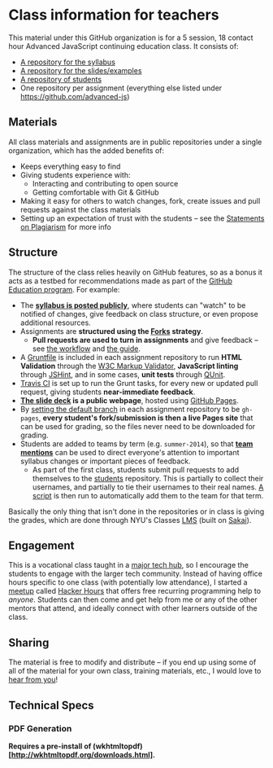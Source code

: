 # Class information for teachers

This material under this GitHub organization is for a 5 session, 18 contact hour Advanced JavaScript continuing education class.  It consists of:

* [A repository for the syllabus](README.md)
* [A repository for the slides/examples](https://github.com/advanced-js/deck)
* [A repository of students](https://github.com/advanced-js/students)
* One repository per assignment (everything else listed under https://github.com/advanced-js)

## Materials

All class materials and assignments are in public repositories under a single organization, which has the added benefits of:

* Keeps everything easy to find
* Giving students experience with:
    * Interacting and contributing to open source
    * Getting comfortable with Git & GitHub
* Making it easy for others to watch changes, fork, create issues and pull requests against the class materials
* Setting up an expectation of trust with the students – see the [Statements on Plagiarism](https://github.com/advanced-js/syllabus#instructor) for more info

## Structure

The structure of the class relies heavily on GitHub features, so as a bonus it acts as a testbed for recommendations made as part of the [GitHub Education program](https://education.github.com).  For example:

* The [**syllabus is posted publicly**](https://education.github.com/guide#3-post-your-syllabus), where students can "watch" to be notified of changes, give feedback on class structure, or even propose additional resources.
* Assignments are **structured using the [Forks](https://education.github.com/guide/forks) strategy**.
    * **Pull requests are used to turn in assignments** and give feedback – see [the workflow](README.md#workflow) and [the guide](https://education.github.com/guide/forks#3-completing-assignments).
* A [Gruntfile](http://gruntjs.com) is included in each assignment repository to run **HTML Validation** through the [W3C Markup Validator](http://validator.w3.org/source/), **JavaScript linting** through [JSHint](http://www.jshint.com/about/), and in some cases, **unit tests** through [QUnit](http://qunitjs.com/).
* [Travis CI](http://docs.travis-ci.com) is set up to run the Grunt tasks, for every new or updated pull request, giving students **near-immediate feedback**.
* **[The slide deck](http://advanced-js.github.io/deck/) is a public webpage**, hosted using [GitHub Pages](https://pages.github.com).
* By [setting the default branch](https://help.github.com/articles/setting-the-default-branch) in each assignment repository to be `gh-pages`, **every student's fork/submission is then a live Pages site** that can be used for grading, so the files never need to be downloaded for grading.
* Students are added to teams by term (e.g. `summer-2014`), so that **[team mentions](https://github.com/blog/1121-introducing-team-mentions)** can be used to direct everyone's attention to important syllabus changes or important pieces of feedback.
    * As part of the first class, students submit pull requests to add themselves to the [students](https://github.com/advanced-js/students) repository.  This is partially to collect their usernames, and partially to tie their usernames to their real names.  [A script](https://github.com/advanced-js/students/blob/master/add_students.rb) is then run to automatically add them to the team for that term.

Basically the only thing that isn't done in the repositories or in class is giving the grades, which are done through  NYU's Classes [LMS](https://en.wikipedia.org/wiki/Learning_management_system) (built on [Sakai](https://sakaiproject.org/)).

## Engagement

This is a vocational class taught in a [major tech hub](https://en.wikipedia.org/wiki/Silicon_Alley), so I encourage the students to engage with the larger tech community.  Instead of having office hours specific to one class (with potentially low attendance), I started a [meetup](http://www.meetup.com/) called [Hacker Hours](http://hackerhours.org/) that offers free recurring programming help to *anyone*.  Students can then come and get help from me or any of the other mentors that attend, and ideally connect with other learners outside of the class.

## Sharing

The material is free to modify and distribute – if you end up using some of all of the material for your own class, training materials, etc., I would love to [hear from you](https://github.com/advanced-js/syllabus/issues/new)!

## Technical Specs

### PDF Generation

**Requires a pre-install of (wkhtmltopdf)[http://wkhtmltopdf.org/downloads.html].**
